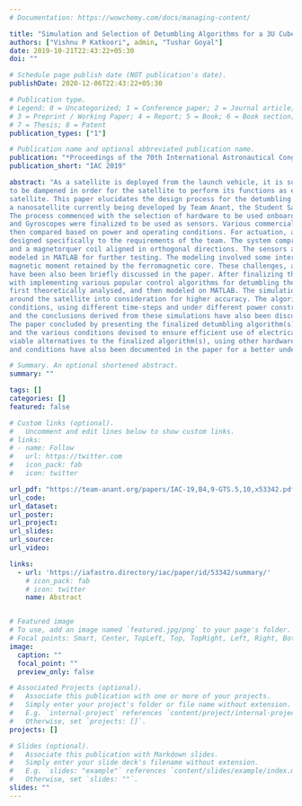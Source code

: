 ```yaml
---
# Documentation: https://wowchemy.com/docs/managing-content/

title: "Simulation and Selection of Detumbling Algorithms for a 3U CubeSat (IAC 2019)"
authors: ["Vishnu P Katkoori", admin, "Tushar Goyal"]
date: 2019-10-21T22:43:22+05:30
doi: ""

# Schedule page publish date (NOT publication's date).
publishDate: 2020-12-06T22:43:22+05:30

# Publication type.
# Legend: 0 = Uncategorized; 1 = Conference paper; 2 = Journal article;
# 3 = Preprint / Working Paper; 4 = Report; 5 = Book; 6 = Book section;
# 7 = Thesis; 8 = Patent
publication_types: ["1"]

# Publication name and optional abbreviated publication name.
publication: "*Proceedings of the 70th International Astronautical Congress (IAC)*"
publication_short: "IAC 2019"

abstract: "As a satellite is deployed from the launch vehicle, it is subjected to high angular rates which need
to be dampened in order for the satellite to perform its functions as expected. Simple and robust algorithms, such as BDot, are generally used to provide the required control torque for detumbling the
satellite. This paper elucidates the design process for the detumbling algorithm to be implemented on
a nanosatellite currently being developed by Team Anant, the Student Satellite Team of BITS Pilani.
The process commenced with the selection of hardware to be used onboard the satellite. Magnetometers
and Gyroscopes were finalized to be used as sensors. Various commercially available sensor models were
then compared based on power and operating conditions. For actuation, a magnetorquer system was
designed specifically to the requirements of the team. The system comprised of two magnetorquer rods
and a magnetorquer coil aligned in orthogonal directions. The sensors and actuators were then accurately
modeled in MATLAB for further testing. The modeling involved some interesting challenges due to the
magnetic moment retained by the ferromagnetic core. These challenges, and the ways to overcome them
have been also been briefly discussed in the paper. After finalizing the hardware, the team proceeded
with implementing various popular control algorithms for detumbling the satellite. The algorithms were
first theoretically analysed, and then modeled on MATLAB. The simulations took the space environment
around the satellite into consideration for higher accuracy. The algorithms were tested for different initial
conditions, using different time-steps and under different power constraints. The algorithms considered
and the conclusions derived from these simulations have also been discussed elaborately in this paper.
The paper concluded by presenting the finalized detumbling algorithm(s) to be used by Team Anant,
and the various conditions devised to ensure efficient use of electrical power. The paper also presents
viable alternatives to the finalized algorithm(s), using other hardware components. These alternatives
and conditions have also been documented in the paper for a better understanding."

# Summary. An optional shortened abstract.
summary: ""

tags: []
categories: []
featured: false

# Custom links (optional).
#   Uncomment and edit lines below to show custom links.
# links:
# - name: Follow
#   url: https://twitter.com
#   icon_pack: fab
#   icon: twitter

url_pdf: "https://team-anant.org/papers/IAC-19,B4,9-GTS.5,10,x53342.pdf"
url_code: 
url_dataset: 
url_poster:
url_project:
url_slides:
url_source: 
url_video:

links:
  - url: 'https://iafastro.directory/iac/paper/id/53342/summary/'
    # icon_pack: fab
    # icon: twitter
    name: Abstract


# Featured image
# To use, add an image named `featured.jpg/png` to your page's folder. 
# Focal points: Smart, Center, TopLeft, Top, TopRight, Left, Right, BottomLeft, Bottom, BottomRight.
image:
  caption: ""
  focal_point: ""
  preview_only: false

# Associated Projects (optional).
#   Associate this publication with one or more of your projects.
#   Simply enter your project's folder or file name without extension.
#   E.g. `internal-project` references `content/project/internal-project/index.md`.
#   Otherwise, set `projects: []`.
projects: []

# Slides (optional).
#   Associate this publication with Markdown slides.
#   Simply enter your slide deck's filename without extension.
#   E.g. `slides: "example"` references `content/slides/example/index.md`.
#   Otherwise, set `slides: ""`.
slides: ""
---
```

